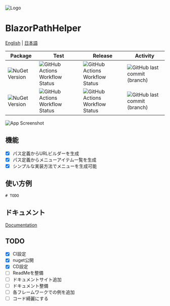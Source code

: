 
![Logo](https://dev-to-uploads.s3.amazonaws.com/uploads/articles/th5xamgrr6se0x5ro4g6.png)

# BlazorPathHelper

[English](README.md) | [日本語](README.ja.md)


| Package | Test | Release | Activity |
| --- | --- | --- | --- |
| ![NuGet Version](https://img.shields.io/nuget/v/BlazorPathHelper?label=Stable) | ![GitHub Actions Workflow Status](https://img.shields.io/github/actions/workflow/status/arika0093/BlazorPathHelper/test.yaml?branch=release%2F*&label=Test) | ![GitHub Actions Workflow Status](https://img.shields.io/github/actions/workflow/status/arika0093/BlazorPathHelper/release.yaml?branch=release%2F*&label=Release) |  ![GitHub last commit (branch)](https://img.shields.io/github/last-commit/arika0093/BlazorPathHelper/release%2F*)
![NuGet Version](https://img.shields.io/nuget/vpre/BlazorPathHelper?label=PreRelease) | ![GitHub Actions Workflow Status](https://img.shields.io/github/actions/workflow/status/arika0093/BlazorPathHelper/test.yaml?branch=main&label=Test) | ![GitHub Actions Workflow Status](https://img.shields.io/github/actions/workflow/status/arika0093/BlazorPathHelper/release.yaml?branch=main&label=Release) | ![GitHub last commit (branch)](https://img.shields.io/github/last-commit/arika0093/BlazorPathHelper/main)


![App Screenshot](https://via.placeholder.com/468x300?text=App+Screenshot+Here)


## 機能

- [x] パス定義からURLビルダーを生成
- [x] パス定義からメニューアイテム一覧を生成
- [x] シンプルな実装方法でメニューを生成可能

## 使い方例

```csharp
# TODO
```

## ドキュメント

[Documentation](https://linktodocumentation)

## TODO
- [x] CI設定
- [x] nuget公開
- [x] CD設定
- [ ] ReadMeを整備
- [ ] ドキュメントサイト追加
- [ ] ドキュメント整備
- [ ] 各フレームワークでの例を追加
- [ ] コード綺麗にする
